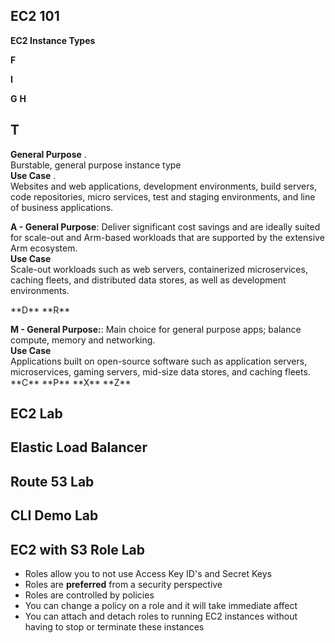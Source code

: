 ## EC2 101

**EC2 Instance Types**

**F** 

**I**

**G**
**H**
## T
**General Purpose** .   
Burstable, general purpose instance type   
**Use Case** .  
Websites and web applications, development environments, build servers, code repositories, micro services, test and staging environments, and line of business applications.  </p>
<p>
 <strong>A - General Purpose</strong>: Deliver significant cost savings and are ideally suited for scale-out and Arm-based workloads that are supported by the extensive Arm ecosystem. </br>
  <strong>Use Case</strong></br>
  Scale-out workloads such as web servers, containerized microservices, caching fleets, and distributed data stores, as well as development environments.</p>
**D**
**R**
<p><strong>M - General Purpose:</strong>: Main choice for general purpose apps; balance compute, memory and networking.  </br>
<strong>Use Case </strong> </br>
  Applications built on open-source software such as application servers, microservices, gaming servers, mid-size data stores, and caching fleets.
**C**
**P**
**X**
**Z**

## EC2 Lab
## Elastic Load Balancer
## Route 53 Lab
## CLI Demo Lab
## EC2 with S3 Role Lab
- Roles allow you to not use Access Key ID's and Secret Keys
- Roles are **preferred** from a security perspective
- Roles are controlled by policies
- You can change a policy on a role and it will take immediate affect
- You can attach and detach roles to running EC2 instances without having to stop or terminate these instances

